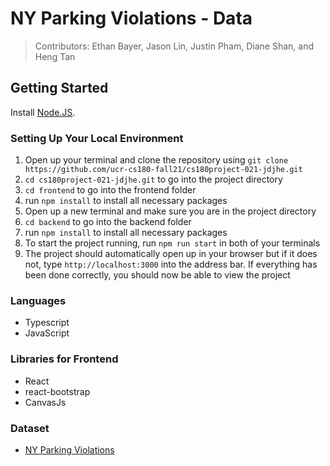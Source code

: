 # NY Parking Violations - Data

>Contributors: Ethan Bayer, Jason Lin, Justin Pham, Diane Shan, and Heng Tan

## Getting Started

Install [Node.JS](https://nodejs.org/en/).

### Setting Up Your Local Environment

1. Open up your terminal and clone the repository using `git clone https://github.com/ucr-cs180-fall21/cs180project-021-jdjhe.git`
2. `cd cs180project-021-jdjhe.git` to go into the project directory
3.  `cd frontend` to go into the frontend folder
4. run `npm install` to install all necessary packages
5. Open up a new terminal and make sure you are in the project directory
6. `cd backend` to go into the backend folder
7. run `npm install` to install all necessary packages
8. To start the project running, run `npm run start` in both of your terminals
9. The project should automatically open up in your browser but if it does not, type `http://localhost:3000` into the address bar. If everything has been done correctly, you should now be able to view the project

### Languages
- Typescript
- JavaScript

### Libraries for Frontend
- React
- react-bootstrap
- CanvasJs

### Dataset
- [NY Parking Violations](https://www.kaggle.com/new-york-city/ny-parking-violations-issued?select=parking-violations-issued-fiscal-year-2014-august-2013-june-2014.csv)